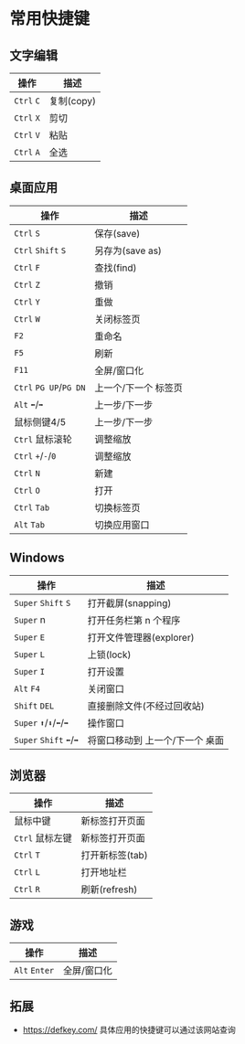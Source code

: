 # 常用快捷键

## 文字编辑

| 操作       | 描述       |
| ---------- | ---------- |
| `Ctrl` `C` | 复制(copy) |
| `Ctrl` `X` | 剪切       |
| `Ctrl` `V` | 粘贴       |
| `Ctrl` `A` | 全选       |

## 桌面应用

| 操作                   | 描述                 |
| ---------------------- | -------------------- |
| `Ctrl` `S`             | 保存(save)           |
| `Ctrl` `Shift` `S`     | 另存为(save as)      |
| `Ctrl` `F`             | 查找(find)           |
| `Ctrl` `Z`             | 撤销                 |
| `Ctrl` `Y`             | 重做                 |
| `Ctrl` `W`             | 关闭标签页           |
| `F2`                   | 重命名               |
| `F5`                   | 刷新                 |
| `F11`                  | 全屏/窗口化          |
| `Ctrl` `PG UP`/`PG DN` | 上一个/下一个 标签页 |
| `Alt` `⬅`/`➡`          | 上一步/下一步        |
| 鼠标侧键4/5            | 上一步/下一步        |
| `Ctrl` 鼠标滚轮        | 调整缩放             |
| `Ctrl` `+`/`-`/`0`     | 调整缩放             |
| `Ctrl` `N`             | 新建                 |
| `Ctrl` `O`             | 打开                 |
| `Ctrl` `Tab`           | 切换标签页           |
| `Alt` `Tab`            | 切换应用窗口         |

## Windows

| 操作                    | 描述                            |
| ----------------------- | ------------------------------- |
| `Super` `Shift` `S`     | 打开截屏(snapping)              |
| `Super` n               | 打开任务栏第 n 个程序           |
| `Super` `E`             | 打开文件管理器(explorer)        |
| `Super` `L`             | 上锁(lock)                      |
| `Super` `I`             | 打开设置                        |
| `Alt` `F4`              | 关闭窗口                        |
| `Shift` `DEL`           | 直接删除文件(不经过回收站)      |
| `Super` `⬆`/`⬇`/`⬅`/`➡` | 操作窗口                        |
| `Super` `Shift` `⬅`/`➡` | 将窗口移动到 上一个/下一个 桌面 |

## 浏览器

| 操作            | 描述            |
| --------------- | --------------- |
| 鼠标中键        | 新标签打开页面  |
| `Ctrl` 鼠标左键 | 新标签打开页面  |
| `Ctrl` `T`      | 打开新标签(tab) |
| `Ctrl` `L`      | 打开地址栏      |
| `Ctrl` `R`      | 刷新(refresh)   |

## 游戏

| 操作          | 描述        |
| ------------- | ----------- |
| `Alt` `Enter` | 全屏/窗口化 |

## 拓展

- <https://defkey.com/> 具体应用的快捷键可以通过该网站查询
